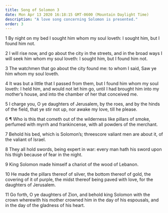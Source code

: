 ```yaml
---
title: Song of Solomon 3
date: Mon Apr 13 2020 16:18:15 GMT-0600 (Mountain Daylight Time)
description: "A love song concerning Solomon is presented."
order: 3
---
```


1 By night on my bed I sought him whom my soul loveth: I sought him, but I found him not.

2 I will rise now, and go about the city in the streets, and in the broad ways I will seek him whom my soul loveth: I sought him, but I found him not.

3 The watchmen that go about the city found me: to whom I said, Saw ye him whom my soul loveth.

4 It was but a little that I passed from them, but I found him whom my soul loveth: I held him, and would not let him go, until I had brought him into my mother’s house, and into the chamber of her that conceived me.

5 I charge you, O ye daughters of Jerusalem, by the roes, and by the hinds of the field, that ye stir not up, nor awake my love, till he please.

6 ¶ Who is this that cometh out of the wilderness like pillars of smoke, perfumed with myrrh and frankincense, with all powders of the merchant.

7 Behold his bed, which is Solomon’s; threescore valiant men are about it, of the valiant of Israel.

8 They all hold swords, being expert in war: every man hath his sword upon his thigh because of fear in the night.

9 King Solomon made himself a chariot of the wood of Lebanon.

10 He made the pillars thereof of silver, the bottom thereof of gold, the covering of it of purple, the midst thereof being paved with love, for the daughters of Jerusalem.

11 Go forth, O ye daughters of Zion, and behold king Solomon with the crown wherewith his mother crowned him in the day of his espousals, and in the day of the gladness of his heart.
